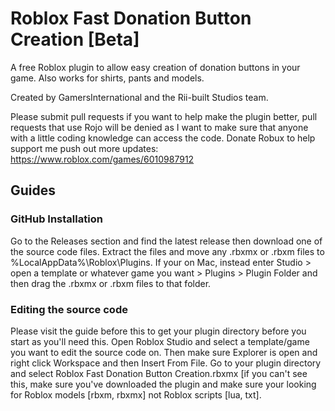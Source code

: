# Roblox Fast Donation Button Creation [Beta]
A free Roblox plugin to allow easy creation of donation buttons in your game. Also works for shirts, pants and models.

Created by GamersInternational and the Rii-built Studios team.

Please submit pull requests if you want to help make the plugin better, pull requests that use Rojo will be denied as I want to make sure that anyone with a little coding knowledge can access the code. Donate Robux to help support me push out more updates: https://www.roblox.com/games/6010987912

## Guides

### GitHub Installation

Go to the Releases section and find the latest release then download one of the source code files. Extract the files and move any .rbxmx or .rbxm files to %LocalAppData%\Roblox\Plugins. If your on Mac, instead enter Studio > open a template or whatever game you want > Plugins > Plugin Folder and then drag the .rbxmx or .rbxm files to that folder.

### Editing the source code

Please visit the guide before this to get your plugin directory before you start as you'll need this. Open Roblox Studio and select a template/game you want to edit the source code on. Then make sure Explorer is open and right click Workspace and then Insert From File. Go to your plugin directory and select Roblox Fast Donation Button Creation.rbxmx [if you can't see this, make sure you've downloaded the plugin and make sure your looking for Roblox models [rbxm, rbxmx] not Roblox scripts [lua, txt].
